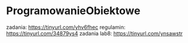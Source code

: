 # ProgramowanieObiektowe

zadania: https://tinyurl.com/yhv6fhec
regulamin: https://tinyurl.com/34879ys4
zadania lab8: https://tinyurl.com/ynsawstr
